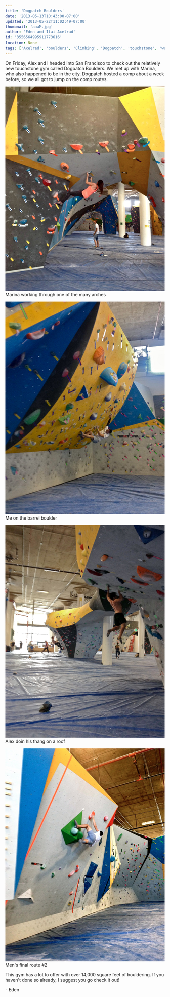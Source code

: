 ```yaml
---
title: 'Dogpatch Boulders'
date: '2013-05-13T10:43:00-07:00'
updated: '2013-05-22T11:02:49-07:00'
thumbnail: 'aaaM.jpg'
author: 'Eden and Itai Axelrad'
id: '3556564995911773616'
location: None
tags: ['Axelrad', 'boulders', 'Climbing', 'Dogpatch', 'touchstone', 'walltopia']
---
```


On Friday, Alex and I headed into San Francisco to check out the relatively new touchstone gym called Dogpatch Boulders. We met up with Marina, who also happened to be in the city. Dogpatch hosted a comp about a week before, so we all got to jump on the comp routes.

![image alt](/images/aaaM.jpg)Marina working through one of the many arches

![image alt](/images/asdddd.jpg)Me on the barrel boulder

![image alt](/images/ssA.jpg)Alex doin his thang on a roof

![image alt](/images/sdfds.jpg)Men's final route #2

This gym has a lot to offer with over 14,000 square feet of bouldering. If you haven't done so already, I suggest you go check it out!

\- Eden
